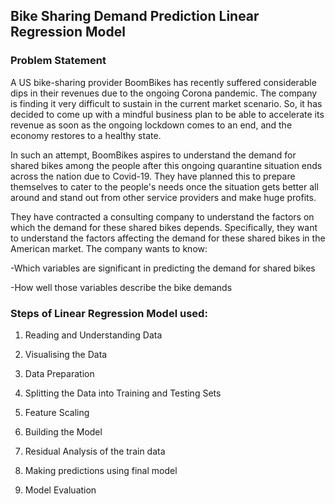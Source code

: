 ## Bike Sharing Demand Prediction Linear Regression Model

### Problem Statement


A US bike-sharing provider BoomBikes has recently suffered considerable dips in their revenues due to the ongoing Corona pandemic. The company is finding it very difficult to sustain in the current market scenario. So, it has decided to come up with a mindful business plan to be able to accelerate its revenue as soon as the ongoing lockdown comes to an end, and the economy restores to a healthy state. 


In such an attempt, BoomBikes aspires to understand the demand for shared bikes among the people after this ongoing quarantine situation ends across the nation due to Covid-19. They have planned this to prepare themselves to cater to the people's needs once the situation gets better all around and stand out from other service providers and make huge profits.


They have contracted a consulting company to understand the factors on which the demand for these shared bikes depends. Specifically, they want to understand the factors affecting the demand for these shared bikes in the American market. The company wants to know:

-Which variables are significant in predicting the demand for shared bikes

-How well those variables describe the bike demands


### Steps of Linear Regression Model used:


1. Reading and Understanding Data

2. Visualising the Data

3. Data Preparation

4. Splitting the Data into Training and Testing Sets

5. Feature Scaling

6. Building the Model

7. Residual Analysis of the train data

8. Making predictions using final model

9. Model Evaluation
